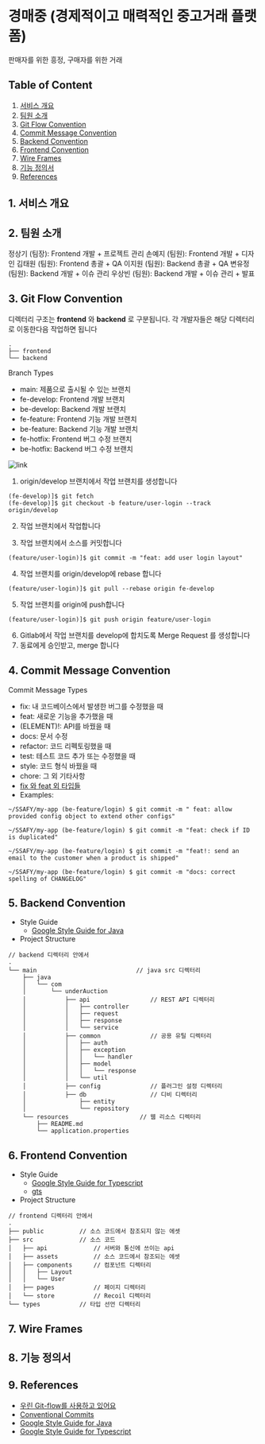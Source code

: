 # 경매중 (경제적이고 매력적인 중고거래 플랫폼)

판매자를 위한 흥정, 구매자를 위한 거래

## Table of Content

1. [서비스 개요](#1-서비스-개요)
1. [팀원 소개](#2-팀원-소개)
1. [Git Flow Convention](#3-git-flow-convention)
1. [Commit Message Convention](#4-commit-message-convention)
1. [Backend Convention](#5-backend-convention)
1. [Frontend Convention](#6-frontend-convention)
1. [Wire Frames](#7-wire-frames)
1. [기능 정의서](#8-기능-정의서)
1. [References](#9-references)

## 1. 서비스 개요

## 2. 팀원 소개

정상기 (팀장): Frontend 개발 + 프로젝트 관리
손예지 (팀원): Frontend 개발 + 디자인
김태원 (팀원): Frontend 총괄 + QA
이지원 (팀원): Backend 총괄 + QA
변유정 (팀원): Backend 개발 + 이슈 관리
우상빈 (팀원): Backend 개발 + 이슈 관리 + 발표

## 3. Git Flow Convention

디렉터리 구조는 **frontend** 와 **backend** 로 구분됩니다. 각 개발자들은 해당 디렉터리로 이동한다음 작업하면 됩니다

```
.
├── frontend
└── backend
```

Branch Types

- main: 제품으로 출시될 수 있는 브랜치
- fe-develop: Frontend 개발 브랜치
- be-develop: Backend 개발 브랜치
- fe-feature: Frontend 기능 개발 브랜치
- be-feature: Backend 기능 개발 브랜치
- fe-hotfix: Frontend 버그 수정 브랜치
- be-hotfix: Backend 버그 수정 브랜치

![link](https://techblog.woowahan.com/wp-content/uploads/img/2017-10-30/git-flow_overall_graph.png)

1. origin/develop 브랜치에서 작업 브랜치를 생성합니다

```
(fe-develop)]$ git fetch
(fe-develop)]$ git checkout -b feature/user-login --track origin/develop
```

2. 작업 브랜치에서 작업합니다

3. 작업 브랜치에서 소스를 커밋합니다

```
(feature/user-login)]$ git commit -m "feat: add user login layout"
```

4. 작업 브랜치를 origin/develop에 rebase 합니다

```
(feature/user-login)]$ git pull --rebase origin fe-develop
```

5. 작업 브랜치를 origin에 push합니다

```
(feature/user-login)]$ git push origin feature/user-login
```

6. Gitlab에서 작업 브랜치를 develop에 합치도록 Merge Request 를 생성합니다
7. 동료에게 승인받고, merge 합니다

<!-- [ref](https://techblog.woowahan.com/2553/) -->

## 4. Commit Message Convention

Commit Message Types

- fix: 내 코드베이스에서 발생한 버그를 수정했을 때
- feat: 새로운 기능을 추가했을 때
- (ELEMENT)!: API를 바꿨을 때
- docs: 문서 수정
- refactor: 코드 리펙토링했을 때
- test: 테스트 코드 추가 또는 수정했을 때
- style: 코드 형식 바꿨을 때
- chore: 그 외 기타사항
- [fix 와 feat 외 타입들](https://github.com/conventional-changelog/commitlint/tree/master/%40commitlint/config-conventional)
- Examples:

```
~/SSAFY/my-app (be-feature/login) $ git commit -m " feat: allow provided config object to extend other configs"
```

```
~/SSAFY/my-app (be-feature/login) $ git commit -m "feat: check if ID is duplicated"
```

```
~/SSAFY/my-app (be-feature/login) $ git commit -m "feat!: send an email to the customer when a product is shipped"
```

```
~/SSAFY/my-app (be-feature/login) $ git commit -m "docs: correct spelling of CHANGELOG"
```

<!-- [Conventional Commits](https://www.conventionalcommits.org/en/v1.0.0/) -->

## 5. Backend Convention

- Style Guide
  - [Google Style Guide for Java](https://google.github.io/styleguide/javaguide.html)
- Project Structure

```
// backend 디렉터리 안에서
.
└── main                            // java src 디렉터리
    ├── java
    │   └── com
    │       └── underAuction
    │           ├── api                 // REST API 디렉터리
    │           │   ├── controller
    │           │   ├── request
    │           │   ├── response
    │           │   └── service
    │           ├── common              // 공용 유틸 디렉터리
    │           │   ├── auth
    │           │   ├── exception
    │           │   │   └── handler
    │           │   ├── model
    │           │   │   └── response
    │           │   └── util
    │           ├── config              // 플러그인 설정 디렉터리
    │           ├── db                  // 디비 디렉터리
    │               ├── entity
    │               └── repository
    └── resources                    // 웹 리소스 디렉터리
        ├── README.md
        └── application.properties

```

## 6. Frontend Convention

- Style Guide
  - [Google Style Guide for Typescript](https://google.github.io/styleguide/tsguide.html)
  - [gts](https://www.npmjs.com/package/gts)
- Project Structure

```
// frontend 디렉터리 안에서
.
├── public          // 소스 코드에서 참조되지 않는 에셋
├── src             // 소스 코드
│   ├── api             // 서버와 통신에 쓰이는 api
│   ├── assets          // 소스 코드에서 참조되는 에셋
│   ├── components      // 컴포넌트 디렉터리
│   │   ├── Layout
│   │   └── User
│   ├── pages           // 페이지 디렉터리
│   └── store           // Recoil 디렉터리
└── types           // 타입 선언 디렉터리

```

## 7. Wire Frames

## 8. 기능 정의서

## 9. References

- [우린 Git-flow를 사용하고 있어요](https://techblog.woowahan.com/2553/)
- [Conventional Commits](https://www.conventionalcommits.org/en/v1.0.0/)
- [Google Style Guide for Java](https://google.github.io/styleguide/javaguide.html)
- [Google Style Guide for Typescript](https://google.github.io/styleguide/tsguide.html)
